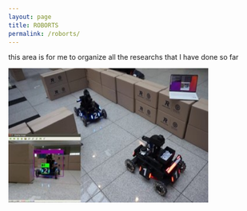 ```yaml
---
layout: page
title: ROBORTS
permalink: /roborts/
---
```


this area is for me to organize all the researchs that I have done so far 

[<img src="/assets/img/roborts_original.png" width="400" height="270" onmouseover="this.src='/assets/img/roborts_modified.png'" width="400" height="270" onmouseout="this.src='/assets/img/roborts_original.png'" />](/roborts/)